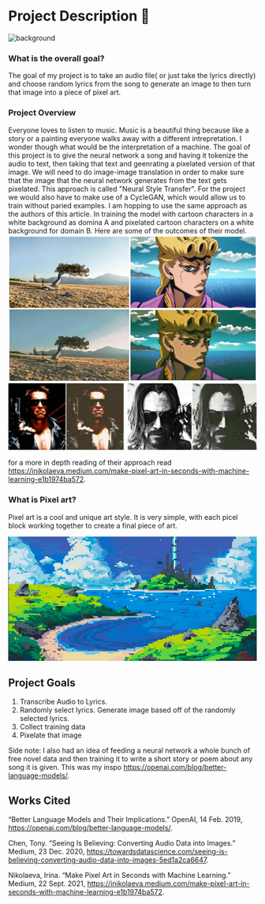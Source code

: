 # Project Description 🦄
![background](background.gif)

### What is the overall goal?
The goal of my project is to take an audio file( or just take the lyrics directly) and choose random lyrics from the song to generate an image to then turn that image into a piece of pixel art.

### Project Overview
Everyone loves to listen to music. Music is a beautiful thing because like a story or a painting everyone walks away with a different intrepretation. I wonder though what would be the interpretation of a machine. The goal of this project is to give the neural network a song and having it tokenize the audio to text, then taking that text and geenrating a pixelated version of that image. We will need to do image-image translation in order to make sure that the image that the neural network generates from the text gets pixelated. This approach is called "Neural Style Transfer". For the project we would also have to make use of a CycleGAN, which would allow us to train without paried examples. I am hopping to use the same approach as the authors of this article. In training the model with cartoon characters in a white background as domina A and pixelated cartoon characters on a white background for domain B. Here are some of the outcomes of their model.
![3](img3.png) ![4](img4.png)

for a more in depth reading of their approach read https://inikolaeva.medium.com/make-pixel-art-in-seconds-with-machine-learning-e1b1974ba572.


### What is Pixel art?
Pixel art is a cool and unique art style. It is very simple, with each picel block working together to create a final piece of art.

![1](img1.png)

## Project Goals
1. Transcribe Audio to Lyrics.
2. Randomly select lyrics. Generate image based off of the randomly selected lyrics.
3. Collect training data 
4. Pixelate that image

Side note: I also had an idea of feeding a neural network a whole bunch of free novel data and then training it to write a short story or poem about any song it is given. This was my inspo https://openai.com/blog/better-language-models/.

## Works Cited
“Better Language Models and Their Implications.” OpenAI, 14 Feb. 2019, https://openai.com/blog/better-language-models/.

Chen, Tony. “Seeing Is Believing: Converting Audio Data into Images.” Medium, 23 Dec. 2020, https://towardsdatascience.com/seeing-is-believing-converting-audio-data-into-images-5ed1a2ca6647.

Nikolaeva, Irina. “Make Pixel Art in Seconds with Machine Learning.” Medium, 22 Sept. 2021, https://inikolaeva.medium.com/make-pixel-art-in-seconds-with-machine-learning-e1b1974ba572.

